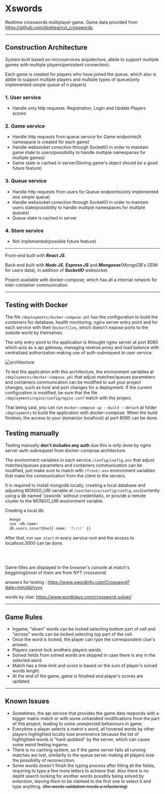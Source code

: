 # Xswords

Realtime crosswords multiplayer game.
Game data provided from https://github.com/doshea/nyt_crosswords.

__________________________________________________________________________________________________________________________________________________________________________
## Construction Architecture

System built based on microservices arquitecture, abble to support multiple games with multiple players(persistent connection).

Each game is created for players who have joined the queue, which also is abble to support multiple players and multiple types of queue(only implemented simple queue of n players)

### 1. User service
  - Handle only http requests: Registration, Login and Update Players scores

### 2. Game service
  - Handle http requests from queue service for Game endpoints(A namespace is created for each game)
  - Handle websocket conection through SocketIO in order to maintain game state to users(possibility to handle multiple namespaces for multiple games)
  - Game state is cached in server(Storing game's object should be a good future feature)  
  
### 3. Queue service
  - Handle http requests from users for Queue endpoints(only implemented one simple queue)
  - Handle websocket conection through SocketIO in order to maintain users state(possibility to handle multiple namespaces for multiple queues)
  - Queue state is cached in server
  
### 4. Store service
  - Not implemented(possible future feature) 

  
__________________________________________________________________________________________________________________________________________________________________________
Front-end built with ***React JS***.

Back-end built with ***Node JS***, ***Express JS*** and ***Mongoose***(MongoDB's ODM for users data), in addition of ***SocketIO*** websocket.

Project available with docker-compose, which has all a internal network for inter-container communication

__________________________________________________________________________________________________________________________________________________________________________

  ## Testing with Docker
  
   The file `/deployments/docker-compose.yml` has the configuration to build the containers for database, health monitoring, nginx server entry point and for each service with their `Dockerfiles`, which doesn't expose ports to the outside world by theirselves.
   
   The only entry point to the application is throught nginx server at port 8080 which acts as a api gateway, managing reverse proxy and load balance with centralized authorization making use of auth-subrequest to user service.
   
   ![architecture](https://github.com/esteveslima/xswords/blob/master/assets/diagram/xswords-docker-compose-structure.png)
   
   To test the application with this architecture, the environment variables at `/deployments/docker-compose.yml` that adjust matches/queues parameters and containers communication can be modified to suit your project changes, such as host and port changes for a deployment. If the current configuration is modified, be sure that the file `/deployments/nginx/config/nginx.conf` match with the project.
   
   That being said, you can run `docker-compose up --build --detach` at folder `/deployments` to build the application with docker-compose. When the build finishes, the access to your domain(or localhost) at port 8080 can be done.
    
 ## Testing manually  
 
  Testing manually **don't includes any auth** due this is only done by nginx server auth-subrequest from docker-compose architecture.
  
  The environment variables in each service `/config/config.env` that adjust matches/queues parameters and containers communication can be modified, just make sure to match with `/front/.env` environment variables that make the communication from the client to the servers.
  
  It is required to install mongodb locally, creating a local database and adjusting MONGO_URI variable at `/userService/config/config.env`(currently using a db named 'xswords' without credentials), or provide a remote cluster to the MONGO_URI environment variable.
  
  Creating a local db:
  ```bash
    mongo
    use <db-name>
    db.users.insertOne({ name: 'first' })
  ```
 
  After that, run `npm start` in every service root and the access to localhost:3000 can be done.
  
<br/><br/>

Game titles are displayed in the browser's console at match's beggining(most of them are from NYT crossword)

answers for testing : https://www.xwordinfo.com/Crossword?date=mm/dd/yyyy

words by clue: https://www.wordplays.com/crossword-solver/
__________________________________________________________________________________________________________________________________________________________________________
## Game Rules
  - Ingame, "*down*" words can be locked selecting bottom part of cell and "*across*" words can be locked selecting top part of the cell.
  - Once the word is locked, the player can type the correspondent clue's answer.
  - Players cannot lock anothers players words.
  - Solved fields from solved words are skipped in case there is any in the selected word.
  - Match has a time limit and score is based on the sum of player's solved words lenght.
  - At the end of the game, game is finished and player's scores are updated.
__________________________________________________________________________________________________________________________________________________________________________
## Known Issues
 - Sometimes, the api service that provides the game data responds with a bigger matrix match or with some unhandled modifications from the part of this project, leading to some unexpected behaviours in game;
 - Everytime a player selects a matrix's word, all hovered words by other players highlighted locally lose prominence because the list of highlighted words is "hard updated" by the server, which can cause some weird feeling ingame;
 - There is no caching system, so if the game server fails all running matches are lost, similarlly to the queue server making all players lose the possibility of reconecction;
 - Some words doesn't finish the typing process after filling all the fields, requiring to type a few more letters to achieve that. Also there is no depht search looking for another words possibly being solved by extension, leaving them to be claimed to the first one to select it and type anything. ~~(the words validation needs a refactoring)~~
